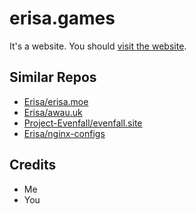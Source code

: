 # erisa.games
It's a website. You should [visit the website](https://erisa.games).


## Similar Repos
- [Erisa/erisa.moe](https://github.com/Erisa/erisa.moe)
- [Erisa/awau.uk](https://github.com/Erisa/awau.uk)
- [Project-Evenfall/evenfall.site](https://github.com/Project-Evenfall/evenfall.site)
- [Erisa/nginx-configs](Erisa/nginx-configs)

## Credits
- Me
- You 
